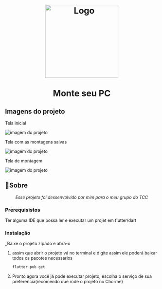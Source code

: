 <p align="center">
       <br>
    
</p>

<h1 align="center">
	<img src="https://uploaddeimagens.com.br/images/004/806/045/full/imagem_2024-06-28_165852926.png?1719604739"  alt="Logo"  width="240"><br><br>
    Monte seu PC
</h1>




## Imagens do projeto
  <p> Tela inicial</p>
  <img  src="https://uploaddeimagens.com.br/images/004/806/202/full/imagem_2024-06-28_212644940.png?1719620809"  alt="imagem do projeto"> 	
  <br />
  <p>Tela com as montagens salvas</p>
  <img  src="https://uploaddeimagens.com.br/images/004/806/204/full/imagem_2024-06-28_212755909.png?1719620879"  alt="imagem do projeto">
   <br />
  <p>Tela de montagem</p>
  <img  src="https://uploaddeimagens.com.br/images/004/806/207/full/imagem_2024-06-28_213008300.png?1719621011"  alt="imagem do projeto">



## 📌Sobre

<div>
    <p align="center">
    <em>
        Esse projeto foi dessenvolvido por mim para o meu grupo do TCC
    </em>
    </p>
</div>

### Prerequisistos

Ter alguma IDE que possa ler e executar um projet em flutter/dart 


### Instalação

_Baixe o projeto zipado e abra-o

1. assim que abrir o projeto vá no terminal e digite assim ele poderá baixar todos os pacotes necessários 
   ```sh
   flutter pub get
   ```
2. Pronto agora você já pode executar projeto, escolha o serviço de sua preferencia(recomendo que rode o projeto no Chorme)
